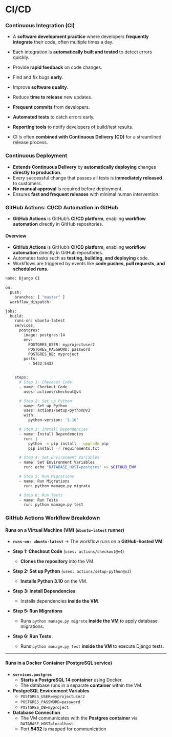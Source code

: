 # CI/CD

### **Continuous Integration (CI)**

- A **software development practice** where developers **frequently integrate** their code, often multiple times a day.  
- Each integration is **automatically built and tested** to detect errors quickly. 
- Provide **rapid feedback** on code changes. 
- Find and fix bugs **early**.  
- Improve **software quality**.
- Reduce **time to release** new updates. 

- **Frequent commits** from developers. 
- **Automated tests** to catch errors early.  
- **Reporting tools** to notify developers of build/test results.  

- CI is often **combined with Continuous Delivery (CD)** for a streamlined release process.

### **Continuous Deployment**

- **Extends Continuous Delivery** by **automatically deploying** changes **directly to production**.  
- Every successful change that passes all tests is **immediately released** to customers.  
- **No manual approval** is required before deployment. 
- Ensures **fast and frequent releases** with minimal human intervention. 

### **GitHub Actions: CI/CD Automation in GitHub**
- **GitHub Actions** is GitHub’s **CI/CD platform**, enabling **workflow automation** directly in GitHub repositories.

#### **Overview**
- **GitHub Actions** is GitHub’s **CI/CD platform**, enabling **workflow automation** directly in GitHub repositories.
- Automates tasks such as **testing, building, and deploying** code.
- Workflows are triggered by events like **code pushes, pull requests, and scheduled runs**.

```bash
name: Django CI

on:
  push:
    branches: [ "master" ]
  workflow_dispatch:

jobs:
  build:
    runs-on: ubuntu-latest
    services:
      postgres:
        image: postgres:14
        env:
          POSTGRES_USER: myprojectuser2
          POSTGRES_PASSWORD: password
          POSTGRES_DB: myproject
        ports:
          - 5432:5432


    steps:
      # Step 1: Checkout Code
      - name: Checkout Code
        uses: actions/checkout@v4

      # Step 2: Set up Python
      - name: Set up Python
        uses: actions/setup-python@v3
        with:
          python-version: '3.10'

      # Step 3: Install Dependencies
      - name: Install Dependencies
        run: |
          python -m pip install --upgrade pip
          pip install -r requirements.txt

      # Step 4: Set Environment Variables
      - name: Set Environment Variables
        run: echo "DATABASE_HOST=postgres" >> $GITHUB_ENV

      # Step 5: Run Migrations
      - name: Run Migrations
        run: python manage.py migrate

      # Step 6: Run Tests
      - name: Run Tests
        run: python manage.py test
```

### **GitHub Actions Workflow Breakdown**  

#### **Runs on a Virtual Machine (VM) (`ubuntu-latest` runner)**
- **`runs-on: ubuntu-latest`** → The workflow runs on a **GitHub-hosted VM**.  
- **Step 1: Checkout Code** (`uses: actions/checkout@v4`)  
  - **Clones the repository** into the VM.  
- **Step 2: Set up Python** (`uses: actions/setup-python@v3`)  
  - **Installs Python 3.10** on the VM.  
- **Step 3: Install Dependencies**  
  - Installs dependencies **inside the VM**.  
 
- **Step 5: Run Migrations**  
  - Runs `python manage.py migrate` **inside the VM** to apply database migrations.  
- **Step 6: Run Tests**  
  - Runs `python manage.py test` **inside the VM** to execute Django tests.  

---

#### **Runs in a Docker Container (PostgreSQL service)**
- **`services.postgres`**
  - **Starts a PostgreSQL 14 container** using Docker.  
  - The database runs in a separate **container** within the VM.  
- **PostgreSQL Environment Variables**  
  - `POSTGRES_USER=myprojectuser2`  
  - `POSTGRES_PASSWORD=password`  
  - `POSTGRES_DB=myproject`  
- **Database Connection**
  - The VM communicates with the **Postgres container** via `DATABASE_HOST=localhost`.  
  - Port **5432** is mapped for communication

